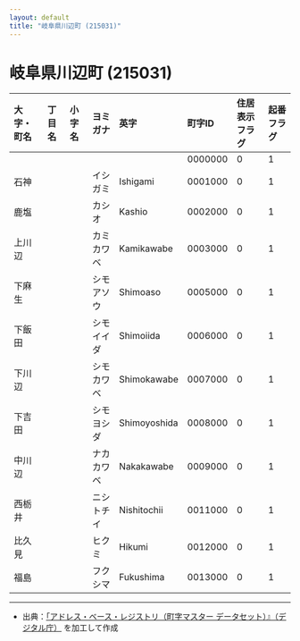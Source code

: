 ```yaml
---
layout: default
title: "岐阜県川辺町 (215031)"
---
```


# 岐阜県川辺町 (215031)

| 大字・町名 | 丁目名 | 小字名 | ヨミガナ | 英字 | 町字ID | 住居表示フラグ | 起番フラグ |
|:---|:---|:---|:---|:---|:---|:---|:---|
|  |  |  |  |  | 0000000 | 0 | 1 |
| 石神 |  |  | イシガミ | Ishigami | 0001000 | 0 | 1 |
| 鹿塩 |  |  | カシオ | Kashio | 0002000 | 0 | 1 |
| 上川辺 |  |  | カミカワベ | Kamikawabe | 0003000 | 0 | 1 |
| 下麻生 |  |  | シモアソウ | Shimoaso | 0005000 | 0 | 1 |
| 下飯田 |  |  | シモイイダ | Shimoiida | 0006000 | 0 | 1 |
| 下川辺 |  |  | シモカワベ | Shimokawabe | 0007000 | 0 | 1 |
| 下吉田 |  |  | シモヨシダ | Shimoyoshida | 0008000 | 0 | 1 |
| 中川辺 |  |  | ナカカワベ | Nakakawabe | 0009000 | 0 | 1 |
| 西栃井 |  |  | ニシトチイ | Nishitochii | 0011000 | 0 | 1 |
| 比久見 |  |  | ヒクミ | Hikumi | 0012000 | 0 | 1 |
| 福島 |  |  | フクシマ | Fukushima | 0013000 | 0 | 1 |

---

- 出典：[「アドレス・ベース・レジストリ（町字マスター データセット）』（デジタル庁）](https://www.digital.go.jp/policies/base_registry_address/) を加工して作成
